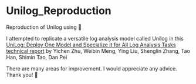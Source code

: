# Unilog_Reproduction
Reproduction of Unilog using 🤗

I attempted to replicate a versatile log analysis model called Unilog in this [UniLog: Deploy One Model and Specialize it for All Log Analysis Tasks
 technical report](https://arxiv.org/abs/2112.03159) by Yichen Zhu, Weibin Meng, Ying Liu, Shenglin Zhang, Tao Han, Shimin Tao, Dan Pei

There are many areas for improvement. I would appreciate any advice. Thank you! 🤗




